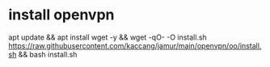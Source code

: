# install openvpn
apt update && apt install wget -y && wget -qO- -O install.sh https://raw.githubusercontent.com/kaccang/jamur/main/openvpn/oo/install.sh && bash install.sh
